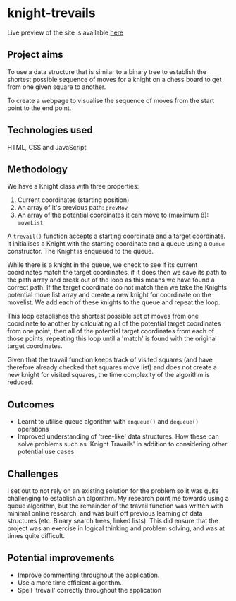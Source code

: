 # knight-trevails

Live preview of the site is available  [here](https://lknapp1888.github.io/knight-travails/)

## Project aims

To use a data structure that is similar to a binary tree to establish the shortest possible sequence of moves for a knight on a chess board to get from one given square to another.

To create a webpage to visualise the sequence of moves from the start point to the end point.

## Technologies used

HTML, CSS and JavaScript

## Methodology

We have a Knight class with three properties:

1. Current coordinates (starting position)
2. An array of it's previous path: `prevMov`
3. An array of the potential coordinates it can move to (maximum 8): `moveList`

A `trevail()` function accepts a starting coordinate and a target coordinate. It initialises a Knight with the starting coordinate and a queue using a `Queue` constructor. The Knight is enqueued to the queue.

While there is a knight in the queue, we check to see if its current coordinates match the target coordinates, if it does then we save its path to the path array and break out of the loop as this means we have found a correct path. If the target coordinate do not match then we take the Knights potential move list array and create a new knight for coordinate on the movelist. We add each of these knights to the queue and repeat the loop.

This loop establishes the shortest possible set of moves from one coordinate to another by calculating all of the potential target coordinates from one point, then all of the potential target coordinates from each of those points, repeating this loop until a 'match' is found with the original target coordinates.

Given that the travail function keeps track of visited squares (and have therefore already checked that squares move list) and does not create a new knight for visited squares, the time complexity of the algorithm is reduced.

## Outcomes

- Learnt to utilise queue algorithm with `enqueue()` and `dequeue()` operations
- Improved understanding of 'tree-like' data structures. How these can solve problems such as 'Knight Travails' in addition to considering other potential use cases

## Challenges

I set out to not rely on an existing solution for the problem so it was quite challenging to establish an algorithm. My research point me towards using a queue algorithm, but the remainder of the travail function was written with minimal online research, and was built off previous learning of data structures (etc. Binary search trees, linked lists). This did ensure that the project was an exercise in logical thinking and problem solving, and was at times quite difficult.

## Potential improvements

- Improve commenting throughout the application.
- Use a more time efficient algorithm.
- Spell 'trevail' correctly throughout the application